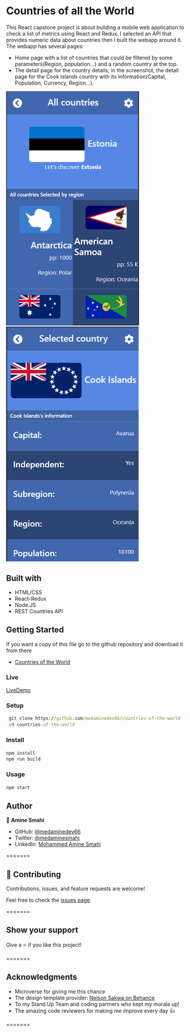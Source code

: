 # Countries of all the World

This React capstone project is about building a mobile web application to check a list of metrics using React and Redux. 
I selected an API that provides numeric data about countries then I built the webapp around it. The webapp has several pages:
- Home page with a list of countries that could be filtered by some parameters(Region, population...) and a random country at the top.
- The detail page for the country details; in the screenshot, the detail page for the Cook Islands country with its information(Capital,  Population, Currency, Region...).

<img src="./screenshots/home.PNG" alt="drawing" width="360px"/>  <img src="./screenshots/detail.PNG" alt="drawing" width="359px"/>

## Built with

- HTML/CSS
- React-Redux
- Node.JS
- REST Countries API

## Getting Started

If you want a copy of this file go to the github repository and download it from there

- [Countries of the World](https://github.com/ridaarif98/space_travlers_hub)

### Live

[LiveDemo](https://medaminedev66.github.io/countries-of-the-world/)

### Setup

```cmd
 git clone https://github.com/medaminedev66/countries-of-the-world
 cd countries-of-the-world
```

### Install

```cmd
npm install
npm run build
```

### Usage

```cmd
npm start
```

## Author

👤 **Amine Smahi**

- GitHub: [@medaminedev66](https://github.com/medaminedev66)
- Twitter: [@medaminesmahi](https://twitter.com/medaminesmahi)
- LinkedIn: [Mohammed Amine Smahi ](https://www.linkedin.com/in/mohammed-amine-smahi-1b8615187/)

=======

## 🤝 Contributing

Contributions, issues, and feature requests are welcome!

Feel free to check the [issues page](https://github.com/medaminedev66/countries-of-the-world/issues).

=======

## Show your support

Give a ⭐️ if you like this project!

=======

## Acknowledgments

- Microverse for giving me this chance
- The design template provider: [Nelson Sakwa on Behance](https://www.behance.net/sakwadesignstudio)
- To my Stand Up Team and coding partners who kept my morale up!
- The amazing code reviewers for making me improve every day :thumbsup:

=======

